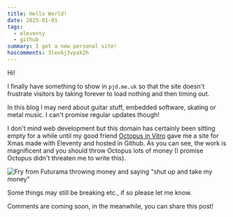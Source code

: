 ```yaml
---
title: Hello World!
date: 2025-01-01
tags:
  - eleventy
  - github
summary: I got a new personal site!
hascomments: 3lex6j3vpak2h
---
```


Hi!

I finally have something to show in `pjd.me.uk` so that the site doesn't frustrate visitors by taking forever to load nothing and then timing out.

In this blog I may nerd about guitar stuff, embedded software, skating or metal music.
I can't promise regular updates though!

I don't mind web development but this domain has certainly been sitting empty for a while until my good friend [Octopus in Vitro](https://bsky.app/profile/octopusinvitro.bsky.social) gave me a site for Xmas made with Eleventy and hosted in Github. As you can see, the work is magnificent and you should throw Octopus lots of money (I promise Octopus didn't threaten me to write this).

![Fry from Futurama throwing money and saying "shut up and take my money"](/img/blog/hello-world/take-my-money.gif)

Some things may still be breaking etc., if so please let me know.

Comments are coming soon, in the meanwhile, you can share this post!
